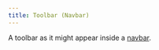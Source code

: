 ```yaml
---
title: Toolbar (Navbar)
---
```


A toolbar as it might appear inside a <a href="/styleguide/c-navbar.html">navbar</a>.